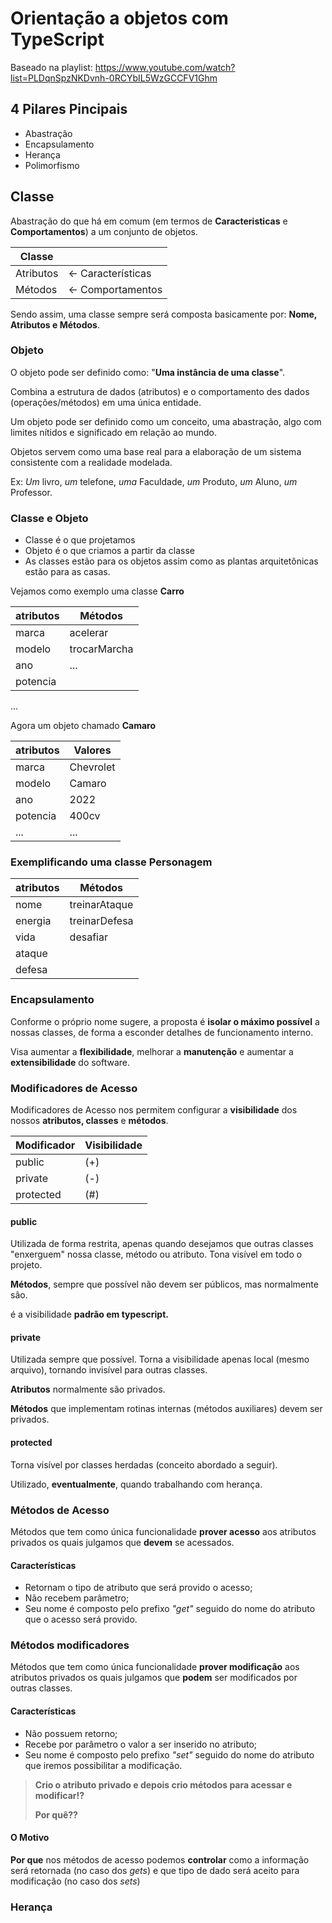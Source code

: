 # Orientação a objetos com TypeScript

Baseado na playlist:
https://www.youtube.com/watch?list=PLDqnSpzNKDvnh-0RCYbIL5WzGCCFV1Ghm

## 4 Pilares Pincipais

- Abastração
- Encapsulamento
- Herança
- Polimorfismo

## Classe

Abastração do que há em comum (em termos de **Caracteristicas** e **Comportamentos**) a um conjunto de objetos.

Classe    | &nbsp;
--------- | ------
Atributos | <- Características
Métodos   | <- Comportamentos

Sendo assim, uma classe sempre será composta basicamente por: **Nome, Atributos e Métodos**.

### Objeto

O objeto pode ser definido como: "**Uma instância de uma classe**".

Combina a estrutura de dados (atributos) e o comportamento des dados (operações/métodos) em uma única entidade.

Um objeto pode ser definido como um conceito, uma abastração, algo com limites nítidos e significado em relação ao mundo.

Objetos servem como uma base real para a elaboração de um sistema consistente com a realidade modelada.

Ex: *Um* livro, *um* telefone, *uma* Faculdade, *um* Produto, *um* Aluno, *um* Professor.

### Classe e Objeto

- Classe é o que projetamos
- Objeto é o que criamos a partir da classe
- As classes estão para os objetos assim como as plantas arquitetônicas estão para as casas.

Vejamos como exemplo uma classe **Carro**

atributos   | Métodos
----------- | ------
marca       | acelerar
modelo      | trocarMarcha
ano         | ...
potencia    | 
...

Agora um objeto chamado **Camaro**

atributos   | Valores
----------- | ------
marca       | Chevrolet
modelo      | Camaro
ano         | 2022
potencia    | 400cv
...         |...

### Exemplificando uma classe **Personagem**

atributos   | Métodos
----------- | ------
nome        | treinarAtaque
energia     | treinarDefesa
vida        | desafiar
ataque      | 
defesa      |

### Encapsulamento

Conforme o próprio nome sugere, a proposta é **isolar o máximo possível** a nossas classes, de forma a esconder detalhes de funcionamento interno.

Visa aumentar a **flexibilidade**, melhorar a **manutenção** e aumentar a **extensibilidade** do software.

### Modificadores de Acesso

Modificadores de Acesso nos permitem configurar a **visibilidade** dos nossos **atributos, classes** e **métodos**.

Modificador | Visibilidade
----------- | ------
public      | (+)
private     | (-)
protected   | (#)

#### public

Utilizada de forma restrita, apenas quando desejamos que outras classes "enxerguem" nossa classe, método ou atributo. Tona visível em todo o projeto.

**Métodos**, sempre que possível não devem ser públicos, mas normalmente são.

é a visibilidade **padrão em typescript.**

#### private

Utilizada sempre que possível. Torna a visibilidade apenas local (mesmo arquivo), tornando invisível para outras classes.

**Atributos** normalmente são privados.

**Métodos** que implementam rotinas internas (métodos auxiliares) devem ser privados.

#### protected

Torna visível por classes herdadas (conceito abordado a seguir).

Utilizado, **eventualmente**, quando trabalhando com herança.

### Métodos de Acesso

Métodos que tem como única funcionalidade **prover acesso** aos atributos privados os quais julgamos que **devem** se acessados.

#### Características

- Retornam o tipo de atributo que será provido o acesso;
- Não recebem parâmetro;
- Seu nome é composto pelo prefixo *"get"* seguido do nome do atributo que o acesso será provido.

### Métodos modificadores

Métodos que tem como única funcionalidade **prover modificação** aos atributos privados os quais julgamos que **podem** ser modificados por outras classes.

#### Características

- Não possuem retorno;
- Recebe por parâmetro o valor a ser inserido no atributo;
- Seu nome é composto pelo prefixo *"set"* seguido do nome do atributo que iremos possibilitar a modificação.

> **Crio o atributo privado e depois crio métodos para acessar e modificar!?**
> 
> **Por quê??**

#### O Motivo

**Por que** nos métodos de acesso podemos **controlar** como a informação será retornada (no caso dos *gets*) e que tipo de dado será aceito para modificação (no caso dos *sets*)

### Herança

